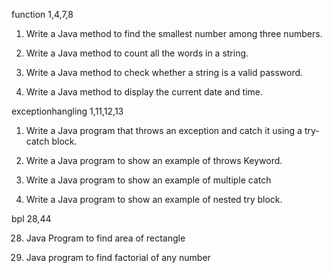 
function 1,4,7,8

1. Write a Java method to find the smallest number among three numbers.

4. Write a Java method to count all the words in a string. 

7. Write a Java method to check whether a string is a valid password. 

8. Write a Java method to display the current date and time. 

exceptionhangling 1,11,12,13

1. Write a Java program that throws an exception and catch it using a try-catch block.

11. Write a Java program to show an example of throws Keyword.

12. Write a Java program to show an example of multiple catch

13. Write a Java program to show an example of nested try block. 

bpl 28,44


28. Java Program to find area of rectangle 

44. Java program to find factorial of any number 